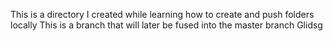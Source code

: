 This is a directory I created while learning how to create and push folders locally
This is a branch that will later be fused into the master branch
Glidsg

